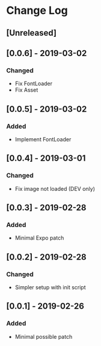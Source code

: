 # Change Log

## [Unreleased]

## [0.0.6] - 2019-03-02
### Changed
- Fix FontLoader
- Fix Asset

## [0.0.5] - 2019-03-02
### Added
- Implement FontLoader

## [0.0.4] - 2019-03-01
### Changed
- Fix image not loaded (DEV only)

## [0.0.3] - 2019-02-28
### Added
- Minimal Expo patch

## [0.0.2] - 2019-02-28
### Changed
- Simpler setup with init script

## [0.0.1] - 2019-02-26
### Added
- Minimal possible patch
